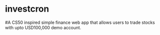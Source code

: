 # investcron

#A CS50 inspired simple finance web app that allows users to trade stocks with upto USD100,000 demo account.
